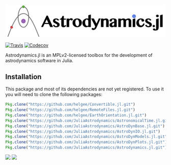 ![Astrodynamics.jl](docs/logo/Astrodynamics-jl-logo.png)

[![Travis](https://img.shields.io/travis/JuliaAstrodynamics/Astrodynamics.jl/master.svg?style=flat)](https://travis-ci.org/JuliaAstrodynamics/Astrodynamics.jl)
[![Codecov](https://img.shields.io/codecov/c/github/JuliaAstrodynamics/Astrodynamics.jl/master.svg?style=flat&label=Codecov)](https://codecov.io/gh/JuliaAstrodynamics/Astrodynamics.jl)

Astrodynamics.jl is an MPLv2-licensed toolbox for the development of astrodynamics software in Julia.

## Installation
This package and most of its dependencies are not yet registered.
To use it you will need to clone the following packages:

```julia
Pkg.clone("https://github.com/helgee/Convertible.jl.git")
Pkg.clone("https://github.com/helgee/RemoteFiles.jl.git")
Pkg.clone("https://github.com/helgee/EarthOrientation.jl.git")
Pkg.clone("https://github.com/JuliaAstrodynamics/AstronomicalTime.jl.git")
Pkg.clone("https://github.com/JuliaAstrodynamics/AstroDynBase.jl.git")
Pkg.clone("https://github.com/JuliaAstrodynamics/AstroDynIO.jl.git")
Pkg.clone("https://github.com/JuliaAstrodynamics/AstroDynModels.jl.git")
Pkg.clone("https://github.com/JuliaAstrodynamics/AstroDynPlots.jl.git")
Pkg.clone("https://github.com/JuliaAstrodynamics/Astrodynamics.jl.git")
```

[![](https://img.shields.io/badge/docs-stable-blue.svg)](https://juliaastrodynamics.github.io/Astrodynamics.jl/stable)
[![](https://img.shields.io/badge/docs-latest-blue.svg)](https://juliaastrodynamics.github.io/Astrodynamics.jl/latest)
